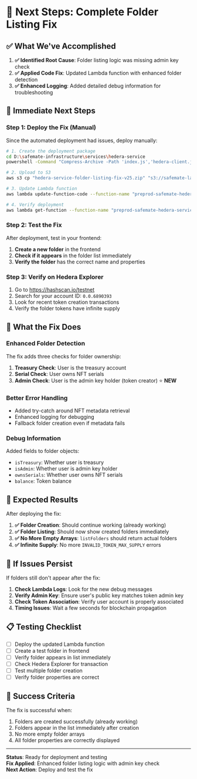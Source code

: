 # 🎯 Next Steps: Complete Folder Listing Fix

## ✅ **What We've Accomplished**

1. **✅ Identified Root Cause**: Folder listing logic was missing admin key check
2. **✅ Applied Code Fix**: Updated Lambda function with enhanced folder detection
3. **✅ Enhanced Logging**: Added detailed debug information for troubleshooting

## 🚀 **Immediate Next Steps**

### **Step 1: Deploy the Fix (Manual)**
Since the automated deployment had issues, deploy manually:

```bash
# 1. Create the deployment package
cd D:\safemate-infrastructure\services\hedera-service
powershell -Command "Compress-Archive -Path 'index.js','hedera-client.js' -DestinationPath 'hedera-service-folder-listing-fix-v25.zip' -Force"

# 2. Upload to S3
aws s3 cp "hedera-service-folder-listing-fix-v25.zip" "s3://safemate-lambda-deployments/hedera-service-folder-listing-fix-v25.zip"

# 3. Update Lambda function
aws lambda update-function-code --function-name "preprod-safemate-hedera-service" --s3-bucket "safemate-lambda-deployments" --s3-key "hedera-service-folder-listing-fix-v25.zip"

# 4. Verify deployment
aws lambda get-function --function-name "preprod-safemate-hedera-service" --query "Configuration.{State:State,LastModified:LastModified}"
```

### **Step 2: Test the Fix**
After deployment, test in your frontend:

1. **Create a new folder** in the frontend
2. **Check if it appears** in the folder list immediately
3. **Verify the folder** has the correct name and properties

### **Step 3: Verify on Hedera Explorer**
1. Go to https://hashscan.io/testnet
2. Search for your account ID: `0.0.6890393`
3. Look for recent token creation transactions
4. Verify the folder tokens have infinite supply

## 🔧 **What the Fix Does**

### **Enhanced Folder Detection**
The fix adds three checks for folder ownership:
1. **Treasury Check**: User is the treasury account
2. **Serial Check**: User owns NFT serials
3. **Admin Check**: User is the admin key holder (token creator) ⭐ **NEW**

### **Better Error Handling**
- Added try-catch around NFT metadata retrieval
- Enhanced logging for debugging
- Fallback folder creation even if metadata fails

### **Debug Information**
Added fields to folder objects:
- `isTreasury`: Whether user is treasury
- `isAdmin`: Whether user is admin key holder
- `ownsSerials`: Whether user owns NFT serials
- `balance`: Token balance

## 🎯 **Expected Results**

After deploying the fix:

1. **✅ Folder Creation**: Should continue working (already working)
2. **✅ Folder Listing**: Should now show created folders immediately
3. **✅ No More Empty Arrays**: `listFolders` should return actual folders
4. **✅ Infinite Supply**: No more `INVALID_TOKEN_MAX_SUPPLY` errors

## 🚨 **If Issues Persist**

If folders still don't appear after the fix:

1. **Check Lambda Logs**: Look for the new debug messages
2. **Verify Admin Key**: Ensure user's public key matches token admin key
3. **Check Token Association**: Verify user account is properly associated
4. **Timing Issues**: Wait a few seconds for blockchain propagation

## 📋 **Testing Checklist**

- [ ] Deploy the updated Lambda function
- [ ] Create a test folder in frontend
- [ ] Verify folder appears in list immediately
- [ ] Check Hedera Explorer for transaction
- [ ] Test multiple folder creation
- [ ] Verify folder properties are correct

## 🎉 **Success Criteria**

The fix is successful when:
1. Folders are created successfully (already working)
2. Folders appear in the list immediately after creation
3. No more empty folder arrays
4. All folder properties are correctly displayed

---

**Status**: Ready for deployment and testing  
**Fix Applied**: Enhanced folder listing logic with admin key check  
**Next Action**: Deploy and test the fix
